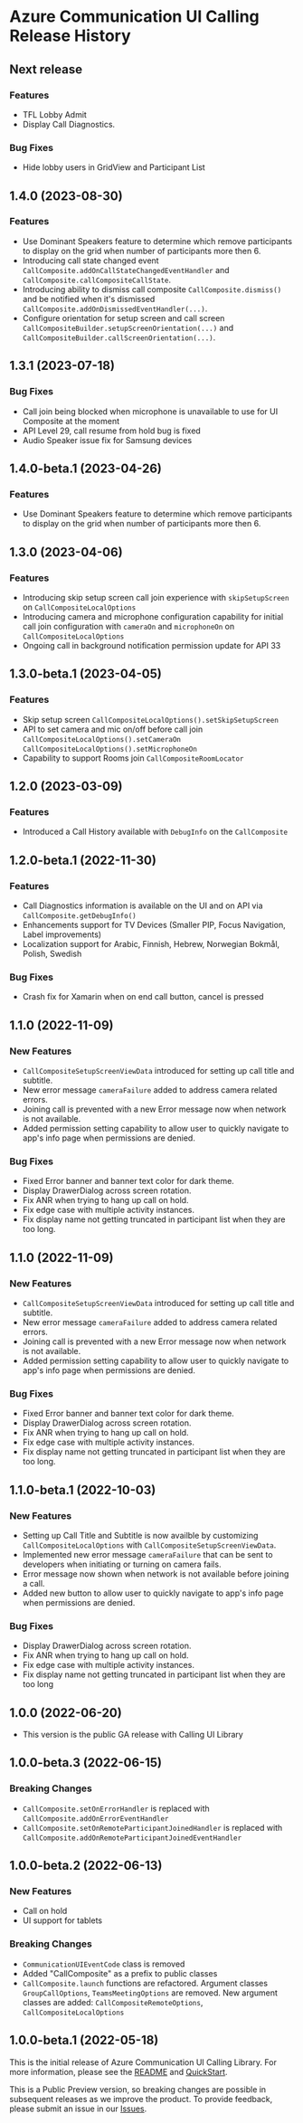 # Azure Communication UI Calling Release History

## Next release

### Features
- TFL Lobby Admit
- Display Call Diagnostics.

### Bug Fixes
- Hide lobby users in GridView and Participant List

## 1.4.0 (2023-08-30)

### Features
- Use Dominant Speakers feature to determine which remove participants to display on the grid when number of participants more then 6.
- Introducing call state changed event `CallComposite.addOnCallStateChangedEventHandler` and `CallComposite.callCompositeCallState`.
- Introducing ability to dismiss call composite `CallComposite.dismiss()` and be notified when it's dismissed `CallComposite.addOnDismissedEventHandler(...)`.
- Configure orientation for setup screen and call screen `CallCompositeBuilder.setupScreenOrientation(...)` and `CallCompositeBuilder.callScreenOrientation(...)`.

## 1.3.1 (2023-07-18)

### Bug Fixes
- Call join being blocked when microphone is unavailable to use for UI Composite at the moment
- API Level 29, call resume from hold bug is fixed
- Audio Speaker issue fix for Samsung devices


## 1.4.0-beta.1 (2023-04-26)

### Features
- Use Dominant Speakers feature to determine which remove participants to display on the grid when number of participants more then 6.

## 1.3.0 (2023-04-06)

### Features
- Introducing skip setup screen call join experience with `skipSetupScreen` on `CallCompositeLocalOptions`
- Introducing camera and microphone configuration capability for initial call join configuration with `cameraOn` and `microphoneOn` on `CallCompositeLocalOptions`
- Ongoing call in background notification permission update for API 33

## 1.3.0-beta.1 (2023-04-05)

### Features
- Skip setup screen `CallCompositeLocalOptions().setSkipSetupScreen`
- API to set camera and mic on/off before call join `CallCompositeLocalOptions().setCameraOn` `CallCompositeLocalOptions().setMicrophoneOn`
- Capability to support Rooms join `CallCompositeRoomLocator`
  
## 1.2.0 (2023-03-09)

### Features
- Introduced a Call History available with `DebugInfo` on the `CallComposite`

## 1.2.0-beta.1 (2022-11-30)

### Features
- Call Diagnostics information is available on the UI and on API via `CallComposite.getDebugInfo()`
- Enhancements support for TV Devices (Smaller PIP, Focus Navigation, Label improvements)
- Localization support for Arabic, Finnish, Hebrew, Norwegian Bokmål, Polish, Swedish

### Bug Fixes
- Crash fix for Xamarin when on end call button, cancel is pressed

## 1.1.0 (2022-11-09)

### New Features
- `CallCompositeSetupScreenViewData` introduced for setting up call title and subtitle.
- New error message `cameraFailure` added to address camera related errors.
- Joining call is prevented with a new Error message now when network is not available.
- Added permission setting capability to allow user to quickly navigate to app's info page when permissions are denied.

### Bug Fixes
- Fixed Error banner and banner text color for dark theme.
- Display DrawerDialog across screen rotation.
- Fix ANR when trying to hang up call on hold.
- Fix edge case with multiple activity instances.
- Fix display name not getting truncated in participant list when they are too long.

## 1.1.0 (2022-11-09)

### New Features
- `CallCompositeSetupScreenViewData` introduced for setting up call title and subtitle.
- New error message `cameraFailure` added to address camera related errors.
- Joining call is prevented with a new Error message now when network is not available.
- Added permission setting capability to allow user to quickly navigate to app's info page when permissions are denied.

### Bug Fixes
- Fixed Error banner and banner text color for dark theme.
- Display DrawerDialog across screen rotation.
- Fix ANR when trying to hang up call on hold.
- Fix edge case with multiple activity instances.
- Fix display name not getting truncated in participant list when they are too long.

## 1.1.0-beta.1 (2022-10-03)

### New Features
- Setting up Call Title and Subtitle is now availble by customizing `CallCompositeLocalOptions` with `CallCompositeSetupScreenViewData`.
- Implemented new error message `cameraFailure` that can be sent to developers when initiating or turning on camera fails.
- Error message now shown when network is not available before joining a call.
- Added new button to allow user to quickly navigate to app's info page when permissions are denied.

### Bug Fixes
- Display DrawerDialog across screen rotation.
- Fix ANR when trying to hang up call on hold.
- Fix edge case with multiple activity instances.
- Fix display name not getting truncated in participant list when they are too long

## 1.0.0 (2022-06-20)
- This version is the public GA release with Calling UI Library

## 1.0.0-beta.3 (2022-06-15)

### Breaking Changes
- `CallComposite.setOnErrorHandler` is replaced with `CallComposite.addOnErrorEventHandler`
- `CallComposite.setOnRemoteParticipantJoinedHandler` is replaced with `CallComposite.addOnRemoteParticipantJoinedEventHandler`
 

## 1.0.0-beta.2 (2022-06-13)

### New Features
- Call on hold
- UI support for tablets

### Breaking Changes
- `CommunicationUIEventCode` class is removed
- Added "CallComposite" as a prefix to public classes
- `CallComposite.launch` functions are refactored. Argument classes `GroupCallOptions`, `TeamsMeetingOptions` are removed. New argument classes are added: `CallCompositeRemoteOptions`, `CallCompositeLocalOptions`
 

## 1.0.0-beta.1 (2022-05-18)

This is the initial release of Azure Communication UI Calling Library. For more information, please see the [README][read_me] and [QuickStart][documentation].

This is a Public Preview version, so breaking changes are possible in subsequent releases as we improve the product. To provide feedback, please submit an issue in our [Issues](https://github.com/Azure/communication-ui-library-android/issues).

<!-- LINKS -->
[read_me]: https://github.com/Azure/communication-ui-library-android/blob/main/README.md
[documentation]: https://docs.microsoft.com/en-us/azure/communication-services/quickstarts/ui-library/get-started-call?tabs=kotlin&pivots=platform-android
